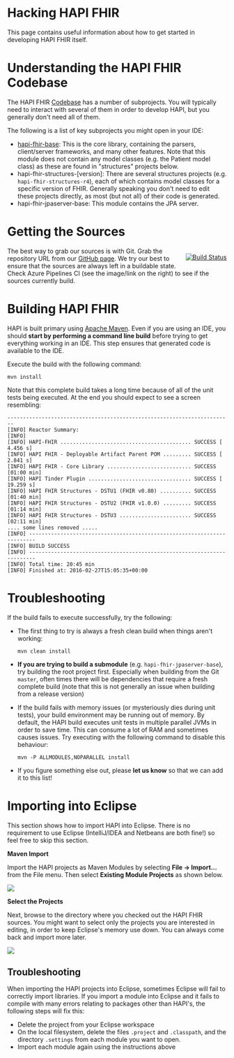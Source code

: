 # Hacking HAPI FHIR

This page contains useful information about how to get started in developing HAPI FHIR itself.

# Understanding the HAPI FHIR Codebase

The HAPI FHIR [Codebase](https://github.com/jamesagnew/hapi-fhir) has a number of subprojects. You will typically need to interact with several of them in order to develop HAPI, but you generally don't need all of them.

The following is a list of key subprojects you might open in your IDE:

* [hapi-fhir-base](https://github.com/jamesagnew/hapi-fhir/tree/master/hapi-fhir-base): This is the core library, containing the parsers, client/server frameworks, and many other features. Note that this module does not contain any model classes (e.g. the Patient model class) as these are found in "structures" projects below.
* hapi-fhir-structures-[version]: There are several structures projects (e.g. `hapi-fhir-structures-r4`), each of which contains model classes for a specific version of FHIR. Generally speaking you don't need to edit these projects directly, as most (but not all) of their code is generated.
* hapi-fhir-jpaserver-base:	This module contains the JPA server.

# Getting the Sources

<p style="float:right;">
    <a class="externalLink" href="https://dev.azure.com/jamesagnew214/jamesagnew214/_build/latest?definitionId=1&branchName=master"><img src="https://dev.azure.com/jamesagnew214/jamesagnew214/_apis/build/status/jamesagnew.hapi-fhir?branchName=master" alt="Build Status" class="img-fluid"/></a>
</p>

The best way to grab our sources is with Git. Grab the repository URL from our [GitHub page](https://github.com/jamesagnew/hapi-fhir). We try our best to ensure that the sources are always left in a buildable state. Check Azure Pipelines CI (see the image/link on the right) to see if the sources currently build.

# Building HAPI FHIR

HAPI is built primary using	[Apache Maven](http://maven.apache.org/). Even if you are using an IDE, you should **start by performing a command line build** before trying to get everything working in an IDE. This step ensures that generated code is available to the IDE.

 Execute the build with the following command:
 
 ```
 mvn install
 ```
 
 Note that this complete build takes a long time because of all of the unit tests being executed. At the end you should expect to see a screen resembling:
 
``` 
------------------------------------------------------------------------
[INFO] Reactor Summary:
[INFO] 
[INFO] HAPI-FHIR .......................................... SUCCESS [  4.456 s]
[INFO] HAPI FHIR - Deployable Artifact Parent POM ......... SUCCESS [  2.841 s]
[INFO] HAPI FHIR - Core Library ........................... SUCCESS [01:00 min]
[INFO] HAPI Tinder Plugin ................................. SUCCESS [ 19.259 s]
[INFO] HAPI FHIR Structures - DSTU1 (FHIR v0.80) .......... SUCCESS [01:40 min]
[INFO] HAPI FHIR Structures - DSTU2 (FHIR v1.0.0) ......... SUCCESS [01:14 min]
[INFO] HAPI FHIR Structures - DSTU3 ....................... SUCCESS [02:11 min]
.... some lines removed .....
[INFO] ------------------------------------------------------------------------
[INFO] BUILD SUCCESS
[INFO] ------------------------------------------------------------------------
[INFO] Total time: 20:45 min
[INFO] Finished at: 2016-02-27T15:05:35+00:00
```

# Troubleshooting

If the build fails to execute successfully, try the following:

* The first thing to try is always a fresh clean build when things aren't working:
  
   ```
   mvn clean install
   ```
  
* **If you are trying to build a submodule** (e.g. `hapi-fhir-jpaserver-base`), try building the root project first. Especially when building from the Git <code>master</code>, often times there will be dependencies that require a fresh complete build (note that this is not generally an issue when building from a release version)

* If the build fails with memory issues (or mysteriously dies during unit tests), your build environment may be running out of memory. By default, the HAPI build executes unit tests in multiple parallel JVMs in order to save time. This can consume a lot of RAM and sometimes causes issues. Try executing with the following command to disable this behaviour:

   ```
   mvn -P ALLMODULES,NOPARALLEL install
   ```
   
 * If you figure something else out, please <b>let us know</b> so that we can add it to this list!
 
# Importing into Eclipse
 
 This section shows how to import HAPI into Eclipse. There is no requirement to use Eclipse (IntelliJ/IDEA and Netbeans are both fine!) so feel free to skip this section.

**Maven Import**

Import the HAPI projects as Maven Modules by selecting **File -&gt; Import...** from the File menu. Then select **Existing Module Projects** as shown below.

<img src="/hapi-fhir/docs/images/hacking_import.png"/>

**Select the Projects**

Next, browse to the directory where you checked out the HAPI FHIR sources. You might want to select only the projects you are interested in editing, in order to keep Eclipse's memory use down. You can always come back and import more later.

<img src="/hapi-fhir/docs/images/hacking_import_step2.png"/>

## Troubleshooting

When importing the HAPI projects into Eclipse, sometimes Eclipse will fail to correctly import libraries. If you import a module into Eclipse and it fails to compile with many errors relating to packages other than HAPI's, the following steps will fix this:

* Delete the project from your Eclipse workspace
* On the local filesystem, delete the files `.project` and `.classpath`, and the directory `.settings` from each module you want to open.
* Import each module again using the instructions above

